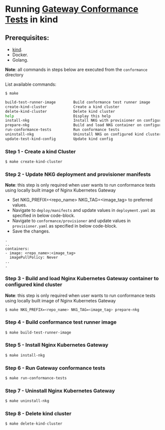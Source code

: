 # Running [Gateway Conformance Tests](https://gateway-api.sigs.k8s.io/concepts/conformance/#3-conformance-tests) in kind

## Prerequisites:

* [kind](https://kind.sigs.k8s.io/).
* Docker.
* Golang.

**Note**: all commands in steps below are executed from the ```conformance``` directory

List available commands:

```bash
$ make

build-test-runner-image        Build conformance test runner image
create-kind-cluster            Create a kind cluster
delete-kind-cluster            Delete kind cluster
help                           Display this help
install-nkg                    Install NKG with provisioner on configured kind cluster
prepare-nkg                    Build and load NKG container on configured kind cluster
run-conformance-tests          Run conformance tests
uninstall-nkg                  Uninstall NKG on configured kind cluster
update-test-kind-config        Update kind config
```
### Step 1 - Create a kind Cluster

```bash
$ make create-kind-cluster
```

### Step 2 - Update NKG deployment and provisioner manifests
**Note**: this step is only required when user wants to run conformance tests using locally built image of Nginx Kubernetes Gateway
* Set NKG_PREFIX=<repo_name> NKG_TAG=<image_tag> to preferred values.
* Navigate to `deploy/manifests` and update values in `deployment.yaml` as specified in below code-block.
* Navigate to `conformance/provisioner` and update values in `provisioner.yaml` as specified in below code-block.
* Save the changes.
```
.
..
containers:
- image: <repo_name>:<image_tag>
  imagePullPolicy: Never
..
.
```

### Step 3 - Build and load Nginx Kubernetes Gateway container to configured kind cluster
**Note**: this step is only required when user wants to run conformance tests using locally built image of Nginx Kubernetes Gateway

```bash
$ make NKG_PREFIX=<repo_name> NKG_TAG=<image_tag> prepare-nkg

```
### Step 4 - Build conformance test runner image
```bash
$ make build-test-runner-image
```

### Step 5 - Install Nginx Kubernetes Gateway
```bash
$ make install-nkg
```

### Step 6 - Run Gateway conformance tests
```bash
$ make run-conformance-tests
```

### Step 7 - Uninstall Nginx Kubernetes Gateway
```bash
$ make uninstall-nkg
```

### Step 8 - Delete kind cluster
```bash
$ make delete-kind-cluster
```
